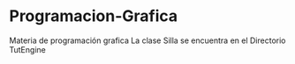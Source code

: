 # Programacion-Grafica
Materia de programación grafica
La clase Silla se encuentra en el Directorio TutEngine
